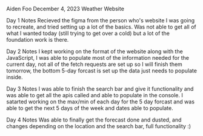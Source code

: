 Aiden Foo
December 4, 2023
Weather Website

Day 1 Notes
Recieved the figma from the person who's website I was going to recreate, and tried setting up a lot of the basics. Was not able to get all of what I wanted today (still trying to get over a cold) but a lot of the foundation work is there.

Day 2 Notes
I kept working on the format of the website along with the JavaScript, I was able to populate most of the information needed for the current day, not all of the fetch requests are set up so I will finish them tomorrow, the bottom 5-day forcast is set up the data just needs to populate inside.

Day 3 Notes
I was able to finish the search bar and give it functionality and was able to get all the apis called and able to populate in the console. I satarted working on the max/min of each day for the 5 day forcast and was able to get the next 5 days of the week and dates able to populate.

Day 4 Notes
Was able to finally get the forecast done and dusted, and changes depending on the location and the search bar, full functionality :)